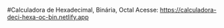 #Calculadora de Hexadecimal, Binária, Octal
Acesse: https://calculadora-deci-hexa-oc-bin.netlify.app
